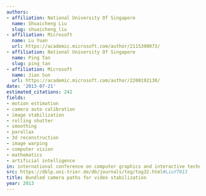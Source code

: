 ```yaml
---
authors:
- affiliation: National University Of Singapore
  name: Shuaicheng Liu
  slug: shuaicheng_liu
- affiliation: Microsoft
  name: Lu Yuan
  url: https://academic.microsoft.com/author/2115390073/
- affiliation: National University Of Singapore
  name: Ping Tan
  slug: ping_tan
- affiliation: Microsoft
  name: Jian Sun
  url: https://academic.microsoft.com/author/2200192130/
date: '2013-07-21'
estimated_citations: 242
fields:
- motion estimation
- camera auto calibration
- image stabilization
- rolling shutter
- smoothing
- parallax
- 3d reconstruction
- image warping
- computer vision
- mathematics
- artificial intelligence
in: international conference on computer graphics and interactive techniques
src: https://dblp.uni-trier.de/db/journals/tog/tog32.html#LiuYT013
title: Bundled camera paths for video stabilization
year: 2013
---
```

